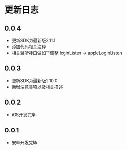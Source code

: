 # 更新日志

## 0.0.4

* 更新SDK为最新版2.11.1
* 添加代码相关注释
* 相关监听接口做如下调整 loginListen -> appleLoginListen

## 0.0.3

* 更新SDK为最新版2.10.0
* 新增注意事项以及相关描述

## 0.0.2

* iOS开发完毕
  
## 0.0.1

* 安卓开发完毕
